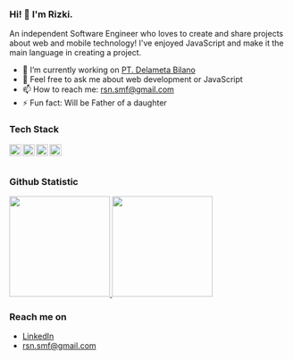 ### Hi! 👋 I'm Rizki.

An independent Software Engineer who loves to create and share projects about web and mobile technology! I've enjoyed JavaScript and make it the main language in creating a project.

- 🔭 I’m currently working on <a href="https://delameta.com">PT. Delameta Bilano</a>
- 💬 Feel free to ask me about web development or JavaScript
- 📫 How to reach me: rsn.smf@gmail.com
- ⚡ Fun fact: Will be Father of a daughter

### Tech Stack
  <a href="#"><img align="left" alt="JavaScript" title="JavaScript" width="21px" src="https://upload.wikimedia.org/wikipedia/commons/9/99/Unofficial_JavaScript_logo_2.svg" /></a>
  <a href="https://nodejs.org/"><img align="left" alt="NodeJS" title="NodeJS" width="21px" src="https://seeklogo.com/images/N/nodejs-logo-FBE122E377-seeklogo.com.png" /></a>
  <a href="https://reactjs.org/"><img align="left" alt="React" title="React" width="21px" src="https://cdn.worldvectorlogo.com/logos/react-2.svg" /></a>
  <a href="https://nextjs.org/"><img align="left" alt="Next" title="Next (React SSR Framework)" width="21px" src="https://iconape.com/wp-content/files/gm/82643/svg/next-js.svg" /></a>
  <br>
  <br>
  
### Github Statistic
<p align="left">
<a href="https://github.com/rizkisetyawan">
  <img height="180em" src="https://github-readme-stats-eight-theta.vercel.app/api?username=rizkisetyawan&show_icons=true&theme=algolia&include_all_commits=true&count_private=true"/>
  <img height="180em" src="https://github-readme-stats-eight-theta.vercel.app/api/top-langs/?username=rizkisetyawan&layout=compact&langs_count=8&theme=algolia"/>
</a>
</p>

### Reach me on
- <a href="https://linkedin.com/in/rizkisetyawan/">LinkedIn</a>
- rsn.smf@gmail.com
